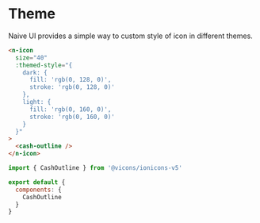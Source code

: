# Theme
Naive UI provides a simple way to custom style of icon in different themes.
```html
<n-icon
  size="40"
  :themed-style="{
    dark: {
      fill: 'rgb(0, 128, 0)',
      stroke: 'rgb(0, 128, 0)'
    },
    light: {
      fill: 'rgb(0, 160, 0)',
      stroke: 'rgb(0, 160, 0)'
    }
  }"
>
  <cash-outline />
</n-icon>
```
```js
import { CashOutline } from '@vicons/ionicons-v5'

export default {
  components: {
    CashOutline
  }
}
```